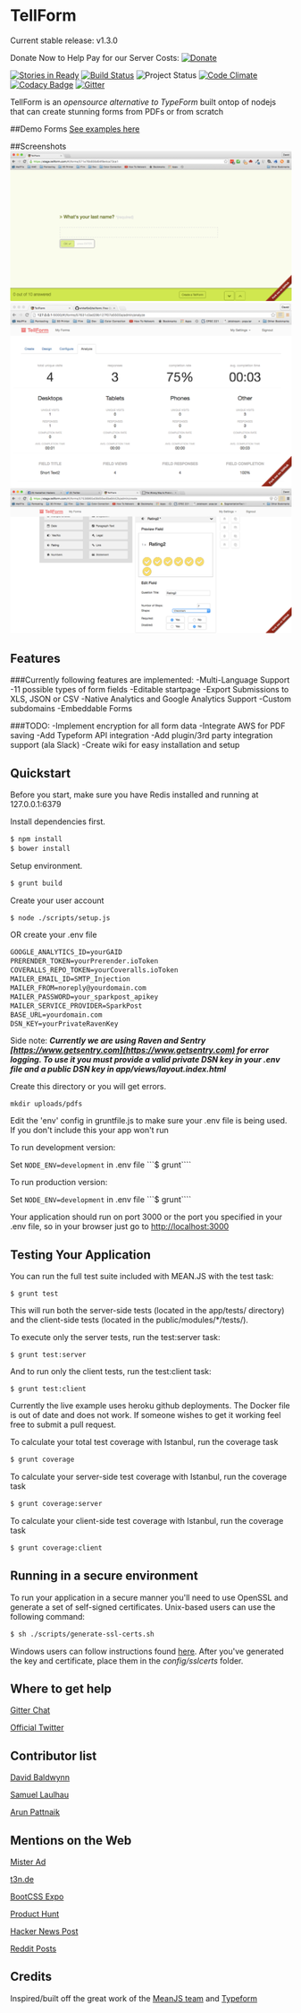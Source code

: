 TellForm
========

Current stable release: v1.3.0 

Donate Now to Help Pay for our Server Costs: [![Donate](https://img.shields.io/badge/Donate-PayPal-green.svg)](https://www.paypal.com/cgi-bin/webscr?cmd=_s-xclick&hosted_button_id=UY555MCBZM722)

[![Stories in Ready](https://badge.waffle.io/whitef0x0/tellform.svg?label=ready&title=Ready)](http://waffle.io/whitef0x0/tellform)
[![Build Status](https://travis-ci.org/whitef0x0/tellform.svg?branch=master)](https://travis-ci.org/whitef0x0/tellform)
![Project Status](https://img.shields.io/badge/status-beta-yellow.svg)
[![Code Climate](https://codeclimate.com/github/whitef0x0/tellform/badges/gpa.svg)](https://codeclimate.com/github/whitef0x0/tellform)
[![Codacy Badge](https://api.codacy.com/project/badge/Grade/3491e86eb7194308b8fc80711d736ede)](https://www.codacy.com/app/david-baldwin/tellform?utm_source=github.com&amp;utm_medium=referral&amp;utm_content=whitef0x0/tellform&amp;utm_campaign=Badge_Grade)
[![Gitter](https://badges.gitter.im/whitef0x0/tellform.svg)](https://gitter.im/whitef0x0/tellform?utm_source=badge&utm_medium=badge&utm_campaign=pr-badge)

TellForm is an *opensource alternative to TypeForm* built ontop of nodejs that can create stunning forms from PDFs or from scratch

##Demo Forms
[See examples here](https://tellform.com/examples) 

##Screenshots
![screenshot](design/screenshots/tellform_screenshot1.png)
![screenshot](design/screenshots/analytics.png)
![screenshot](design/screenshots/tellform_rating.png)


## Features	

###Currently following features are implemented:
	-Multi-Language Support
	-11 possible types of form fields
	-Editable startpage
	-Export Submissions to XLS, JSON or CSV
	-Native Analytics and Google Analytics Support
	-Custom subdomains
	-Embeddable Forms

###TODO:
	-Implement encryption for all form data
	-Integrate AWS for PDF saving
	-Add Typeform API integration
	-Add plugin/3rd party integration support (ala Slack)
	-Create wiki for easy installation and setup




## Quickstart

Before you start, make sure you have Redis installed and running at 127.0.0.1:6379

Install dependencies first.
```bash
$ npm install
$ bower install
```

Setup environment.
```bash
$ grunt build
```

Create your user account
```bash
$ node ./scripts/setup.js
```

OR create your .env file
```
GOOGLE_ANALYTICS_ID=yourGAID
PRERENDER_TOKEN=yourPrerender.ioToken
COVERALLS_REPO_TOKEN=yourCoveralls.ioToken
MAILER_EMAIL_ID=SMTP_Injection
MAILER_FROM=noreply@yourdomain.com
MAILER_PASSWORD=your_sparkpost_apikey
MAILER_SERVICE_PROVIDER=SparkPost
BASE_URL=yourdomain.com
DSN_KEY=yourPrivateRavenKey
```

Side note: ___Currently we are using Raven and Sentry [https://www.getsentry.com](https://www.getsentry.com) for error logging. To use it you must provide a valid private DSN key in your .env file and a public DSN key in app/views/layout.index.html___

Create this directory or you will get errors.

```
mkdir uploads/pdfs
```

Edit the 'env' config in gruntfile.js to make sure your .env file is being used. If you don't include this your app won't run

To run development version:

Set ```NODE_ENV=development``` in .env file
```$ grunt````

To run production version:

Set ```NODE_ENV=development``` in .env file
```$ grunt````

Your application should run on port 3000 or the port you specified in your .env file, so in your browser just go to [http://localhost:3000](http://localhost:3000)


## Testing Your Application
You can run the full test suite included with MEAN.JS with the test task:

```
$ grunt test
```

This will run both the server-side tests (located in the app/tests/ directory) and the client-side tests (located in the public/modules/*/tests/).

To execute only the server tests, run the test:server task:

```
$ grunt test:server
```

And to run only the client tests, run the test:client task:

```
$ grunt test:client
```

Currently the live example uses heroku github deployments. The Docker file is out of date and does not work. If someone wishes to get it working feel free to submit a pull request.

To calculate your total test coverage with Istanbul, run the coverage task
```bash
$ grunt coverage
```

To calculate your server-side test coverage with Istanbul, run the coverage task
```bash
$ grunt coverage:server
```

To calculate your client-side test coverage with Istanbul, run the coverage task
```bash
$ grunt coverage:client
```

## Running in a secure environment
To run your application in a secure manner you'll need to use OpenSSL and generate a set of self-signed certificates. Unix-based users can use the following command:
```bash
$ sh ./scripts/generate-ssl-certs.sh
```
Windows users can follow instructions found [here](http://www.websense.com/support/article/kbarticle/How-to-use-OpenSSL-and-Microsoft-Certification-Authority).
After you've generated the key and certificate, place them in the *config/sslcerts* folder.

## Where to get help

[Gitter Chat](https://gitter.im/whitef0x0/tellform)

[Official Twitter](https://twitter.com/tellform_real)

## Contributor list 

[David Baldwynn](https://github.com/whitef0x0/)

[Samuel Laulhau](https://github.com/lalop)

[Arun Pattnaik](https://github.com/arunpattnaik)

## Mentions on the Web

[Mister Ad](http://start.mister-ad.biz/newsticker/open-source-alternative-zu-typeform-tellform-in-der-kurzvorstellung/)

[t3n.de](http://t3n.de/news/open-source-alternative-typeform-tellform-707295/)

[BootCSS Expo](http://expo.bootcss.com/)

[Product Hunt](https://www.producthunt.com/tech/tellform)

[Hacker News Post](https://news.ycombinator.com/item?id=11711095)

[Reddit Posts](https://www.reddit.com/domain/tellform.com/)

## Credits
Inspired/built off the great work of the [MeanJS team](https://github.com/mean/) and [Typeform](http://typeform.com)


